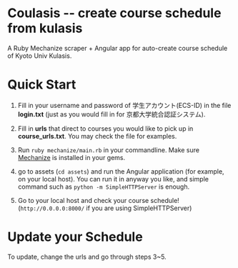 # Coulasis -- create course schedule from kulasis

A Ruby Mechanize scraper + Angular app for auto-create course schedule of Kyoto Univ Kulasis. 

# Quick Start

1. Fill in your username and password of 学生アカウント(ECS-ID) in the file **login.txt** (just as you would fill in for 京都大学統合認証システム).

2. Fill in **urls** that direct to courses you would like to pick up in **course\_urls.txt**. You may check the file for examples.

3. Run `ruby mechanize/main.rb` in your commandline. Make sure [Mechanize](https://rubygems.org/gems/mechanize/versions/2.7.5) is installed in your gems. 

4. go to assets (`cd assets`) and run the Angular application (for example, on your local host). You can run it in anyway you like, and simple command such as `python -m SimpleHTTPServer` is enough.

5. Go to your local host and check your course schedule! (`http://0.0.0.0:8000/` if you are using SimpleHTTPServer)

# Update your Schedule

To update, change the urls and go through steps 3~5.
